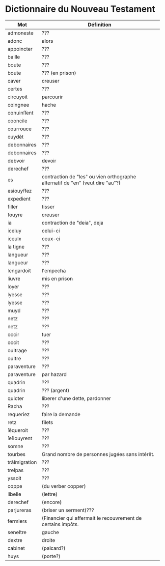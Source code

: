 # Dictionnaire du Nouveau Testament

Mot | Définition
--- | ---
admoneste | ???
adonc | alors
appoincter | ???
baille | ???
boute | ???
boute | ??? (en prison) 
caver | creuser
certes | ???
circuyoit | parcourir
coingnee | hache
conuinſſent | ???
cooncile | ???
courrouce | ???
cuydẽt | ???
debonnaires | ???
debonnaires | ???
debvoir | devoir
derechef | ???
es | contraction de "les" ou vien orthographe alternatif de "en" (veut dire "au"?)
esiouyffez | ???
expedient | ???
filler | tisser
fouyre | creuser
ia | contraction de "deia", deja
iceluy | celui-ci
iceulx | ceux-ci
la tigne | ???
langueur | ???
langueur | ???
lengardoit | l'empecha
liuvre | mis en prison
loyer | ???
lyesse | ???
lyesse | ???
muyd | ???
netz | ???
netz | ???
occir | tuer
occit | ???
oultrage | ???
oultre | ???
paraventure | ???
paraventure | par hazard
quadrin | ???
quadrin | ??? (argent)
quicter | liberer d'une dette, pardonner
Racha | ???
requeriez | faire la demande
retz | filets
ſẽqueroit | ???
ſeſiouyrent | ???
somne | ???
tourbes | Grand nombre de personnes jugées sans intérêt.
trãſmigration | ???
treſpas | ???
yssoit | ???
coppe | (du verber copper)
libelle | (lettre)
derechef | (encore)
parjureras | (briser un serment)???
fermiers | (Financier qui affermait le recouvrement de certains impôts.
seneſtre | gauche
dextre | droite
cabinet | (palcard?)
huys | (porte?)
